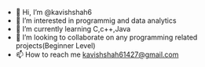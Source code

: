 - 👋 Hi, I’m @kavishshah6
- 👀 I’m interested in programmig and data analytics  
- 🌱 I’m currently learning C,c++,Java
- 💞️ I’m looking to collaborate on any programming related projects(Beginner Level)
- 📫 How to reach me kavishshah61427@gmail.com

<!---
kavishshah6/kavishshah6 is a ✨ special ✨ repository because its `README.md` (this file) appears on your GitHub profile.
You can click the Preview link to take a look at your changes.
--->


